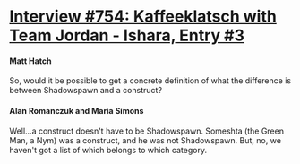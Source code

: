 # [Interview #754: Kaffeeklatsch with Team Jordan - Ishara, Entry #3](https://www.theoryland.com/intvmain.php?i=754#3)

#### Matt Hatch

So, would it be possible to get a concrete definition of what the difference is between Shadowspawn and a construct?

#### Alan Romanczuk and Maria Simons

Well...a construct doesn't have to be Shadowspawn. Someshta (the Green Man, a Nym) was a construct, and he was not Shadowspawn. But, no, we haven't got a list of which belongs to which category.


